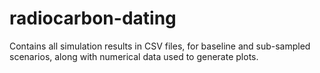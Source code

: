 # radiocarbon-dating
Contains all simulation results in CSV files, for baseline and sub-sampled scenarios, along with numerical data used to generate plots.
